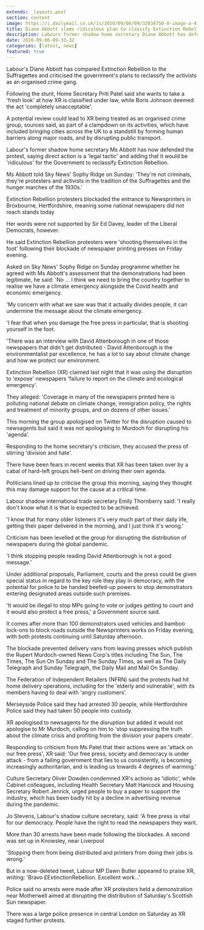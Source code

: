 ```yaml
---
extends: _layouts.post
section: content
image: https://i.dailymail.co.uk/1s/2020/09/06/09/32834750-0-image-a-4_1599381108418.jpg 
title: Diane Abbott slams ridiculous plan to classify Extinction Rebellion as organised crime 
description: Labours former shadow home secretary Diane Abbott has defended the Extinction Rebellion blockade of newspaper printing presses, saying direct action is a legal tactic. 
date: 2020-09-06-09-33-32 
categories: [latest, news] 
featured: true 
--- 
```

Labour's Diane Abbott has compared Extinction Rebellion to the Suffragettes and criticised the government's plans to reclassify the activists as an organised crime gang. 



Following the stunt, Home Secretary Priti Patel said she wants to take a 'fresh look' at how XR is classified under law, while Boris Johnson deemed the act 'completely unacceptable'.

A potential review could lead to XR being treated as an organised crime group, sources said, as part of a clampdown on its activities, which have included bringing cities across the UK to a standstill by forming human barriers along major roads, and by disrupting public transport. 

Labour's former shadow home secretary Ms Abbott has now defended the protest, saying direct action is a 'legal tactic' and adding that it would be 'ridiculous' for the Government to reclassify Extinction Rebellion.

Ms Abbott told Sky News' Sophy Ridge on Sunday: 'They're not criminals, they're protesters and activists in the tradition of the Suffragettes and the hunger marches of the 1930s.'



Extinction Rebellion protesters blockaded the entrance to Newsprinters in Broxbourne, Hertfordshire, meaning some national newspapers did not reach stands today



Her words were not supported by Sir Ed Davey, leader of the Liberal Democrats, however. 

He said Extinction Rebellion protesters were 'shooting themselves in the foot' following their blockade of newspaper printing presses on Friday evening.

Asked on Sky News' Sophy Ridge on Sunday programme whether he agreed with Ms Abbott's assessment that the demonstrations had been legitimate, he said: 'No ... I think we need to bring the country together to realise we have a climate emergency alongside the Covid health and economic emergency.

'My concern with what we saw was that it actually divides people, it can undermine the message about the climate emergency.

'I fear that when you damage the free press in particular, that is shooting yourself in the foot.

'There was an interview with David Attenborough in one of those newspapers that didn't get distributed - David Attenborough is the environmentalist par excellence, he has a lot to say about climate change and how we protect our environment.

Extinction Rebellion (XR) claimed last night that it was using the disruption to 'expose' newspapers 'failure to report on the climate and ecological emergency'.

They alleged: 'Coverage in many of the newspapers printed here is polluting national debate on climate change, immigration policy, the rights and treatment of minority groups, and on dozens of other issues.'

This morning the group apologised on Twitter for the disruption caused to newsagents but said it was not apologising to Murdoch for disrupting his 'agenda'.

Responding to the home secretary's criticism, they accused the press of stirring 'division and hate'.

There have been fears in recent weeks that XR has been taken over by a cabal of hard-left groups hell-bent on driving their own agenda.

Politicians lined up to criticise the group this morning, saying they thought this may damage support for the cause at a critical time.

Labour shadow international trade secretary Emily Thornberry said: 'I really don't know what it is that is expected to be achieved.

'I know that for many older listeners it's very much part of their daily life, getting their paper delivered in the morning, and I just think it's wrong.' 

Criticism has been levelled at the group for disrupting the distribution of newspapers during the global pandemic.



'I think stopping people reading David Attenborough is not a good message.'

Under additional proposals, Parliament, courts and the press could be given special status in regard to the key role they play in democracy, with the potential for police to be handed beefed-up powers to stop demonstrators entering designated areas outside such premises.

'It would be illegal to stop MPs going to vote or judges getting to court and it would also protect a free press,' a Government source said.

It comes after more than 100 demonstrators used vehicles and bamboo lock-ons to block roads outside the Newsprinters works on Friday evening, with both protests continuing until Saturday afternoon.

The blockade prevented delivery vans from leaving presses which publish the Rupert Murdoch-owned News Corp's titles including The Sun, The Times, The Sun On Sunday and The Sunday Times, as well as The Daily Telegraph and Sunday Telegraph, the Daily Mail and Mail On Sunday.

The Federation of Independent Retailers (NFRN) said the protests had hit home delivery operations, including for the 'elderly and vulnerable', with its members having to deal with 'angry customers'.

Merseyside Police said they had arrested 30 people, while Hertfordshire Police said they had taken 50 people into custody.

XR apologised to newsagents for the disruption but added it would not apologise to Mr Murdoch, calling on him to 'stop suppressing the truth about the climate crisis and profiting from the division your papers create'.

Responding to criticism from Ms Patel that their actions were an 'attack on our free press', XR said: 'Our free press, society and democracy is under attack - from a failing government that lies to us consistently, is becoming increasingly authoritarian, and is leading us towards 4 degrees of warming.'

Culture Secretary Oliver Dowden condemned XR's actions as 'idiotic', while Cabinet colleagues, including Health Secretary Matt Hancock and Housing Secretary Robert Jenrick, urged people to buy a paper to support the industry, which has been badly hit by a decline in advertising revenue during the pandemic.

Jo Stevens, Labour's shadow culture secretary, said: 'A free press is vital for our democracy. People have the right to read the newspapers they want.

More than 30 arrests have been made following the blockades. A second was set up in Knowsley, near Liverpool

'Stopping them from being distributed and printers from doing their jobs is wrong.'

But in a now-deleted tweet, Labour MP Dawn Butler appeared to praise XR, writing: 'Bravo £ExtinctionRebellion. Excellent work...'

Police said no arrests were made after XR protesters held a demonstration near Motherwell aimed at disrupting the distribution of Saturday's Scottish Sun newspaper.

There was a large police presence in central London on Saturday as XR staged further protests.


